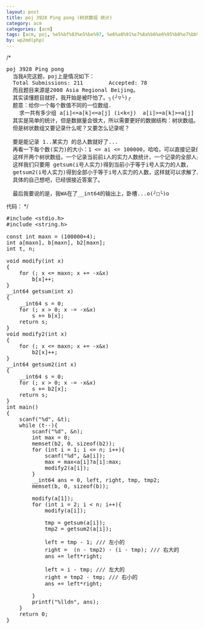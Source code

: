 ```yaml
---
layout: post
title: poj 3928 Ping pong (树状数组 统计)
category: acm
categories: [acm]
tags: [acm, poj, %e5%bf%83%e5%be%97, %e6%a0%91%e7%8a%b6%e6%95%b0%e7%bb%84, %e8%a7%a3%e9%a2%98%e6%8a%a5%e5%91%8a]
by: wp2md(php)
---
```


/*
<pre>poj 3928 Ping pong
  当我A完这题，poj上是情况如下：
  Total Submissions: 211		Accepted: 78
  而且题目来源是2008 Asia Regional Beijing。
  其实读懂题目就好，我开始是被吓怕了。╮(╯▽╰)╭
  题意：给你一个每个数值不同的一位数组.
    求一共有多少组 a[i]&lt;=a[k]&lt;=a[j] (i&lt;k&lt;j)  a[i]&gt;=a[k]&gt;=a[j] (i&lt;k&lt;j)。
  其实是简单的统计，但是数据量会很大，所以需要更好的数据结构：树状数组。
  但是树状数组又要记录什么呢？又要怎么记录呢？

  要是能记录 1..某实力 的总人数就好了...
  再看一下每个数(实力)的大小：1 &lt;= ai &lt;= 100000，哈哈，可以直接记录的。
  这样开两个树状数组，一个记录当前前i人的实力人数统计，一个记录的全部人员的实力统计。
  这样我们只要用 getsum(i号人实力)得到当前小于等于i号人实力的人数，
  getsum2(i号人实力)得到全部小于等于i号人实力的人数，这样就可以求解了。
  具体的自己想吧，已经很接近答案了。

  最后我要说的是，我WA在了__int64的输出上，卧槽...o(╯□╰)o</pre>
代码：
*/
<!--more-->
<pre>#include &lt;stdio.h&gt;
#include &lt;string.h&gt;

const int maxn = (100000+4);
int a[maxn], b[maxn], b2[maxn];
int t, n;

void modify(int x)
{
    for (; x &lt;= maxn; x += -x&amp;x)
        b[x]++;
}
__int64 getsum(int x)
{
    __int64 s = 0;
    for (; x &gt; 0; x -= -x&amp;x)
        s += b[x];
    return s;
}
void modify2(int x)
{
    for (; x &lt;= maxn; x += -x&amp;x)
        b2[x]++;
}
__int64 getsum2(int x)
{
    __int64 s = 0;
    for (; x &gt; 0; x -= -x&amp;x)
        s += b2[x];
    return s;
}
int main()
{
    scanf("%d", &amp;t);
    while (t--){
        scanf("%d", &amp;n);
        int max = 0;
        memset(b2, 0, sizeof(b2));
        for (int i = 1; i &lt;= n; i++){
            scanf("%d", &amp;a[i]);
            max = max&lt;a[i]?a[i]:max;
            modify2(a[i]);
        }
        __int64 ans = 0, left, right, tmp, tmp2;
        memset(b, 0, sizeof(b));

        modify(a[1]);
        for (int i = 2; i &lt; n; i++){
            modify(a[i]);

            tmp = getsum(a[i]);
            tmp2 = getsum2(a[i]);

            left = tmp - 1; /// 左小的
            right =  (n - tmp2) - (i - tmp); /// 右大的
            ans += left*right;

            left = i - tmp; /// 左大的
            right = tmp2 - tmp; /// 右小的
            ans += left*right;           

        }
        printf("%lldn", ans);
    }
    return 0;
}</pre>

